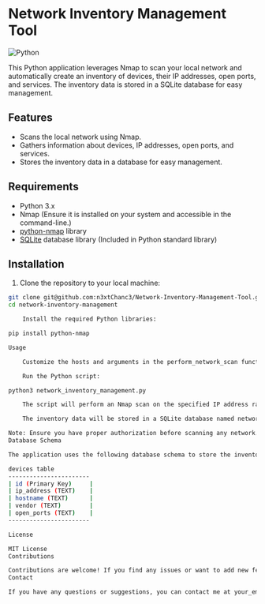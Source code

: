 # Network Inventory Management Tool

![Python](https://img.shields.io/badge/Python-3.x-blue)

This Python application leverages Nmap to scan your local network and automatically create an inventory of devices, their IP addresses, open ports, and services. The inventory data is stored in a SQLite database for easy management.

## Features

- Scans the local network using Nmap.
- Gathers information about devices, IP addresses, open ports, and services.
- Stores the inventory data in a database for easy management.

## Requirements

- Python 3.x
- Nmap (Ensure it is installed on your system and accessible in the command-line.)
- [python-nmap](https://pypi.org/project/python-nmap/) library
- [SQLite](https://www.sqlite.org/) database library (Included in Python standard library)

## Installation

1. Clone the repository to your local machine:

```bash
git clone git@github.com:n3xtChanc3/Network-Inventory-Management-Tool.git
cd network-inventory-management

    Install the required Python libraries:

pip install python-nmap

Usage

    Customize the hosts and arguments in the perform_network_scan function in network_inventory_management.py to specify the IP address range and Nmap scan options you want to use.

    Run the Python script:

python3 network_inventory_management.py

    The script will perform an Nmap scan on the specified IP address range and gather information about devices, IP addresses, open ports, and services.

    The inventory data will be stored in a SQLite database named network_inventory.db.

Note: Ensure you have proper authorization before scanning any network. Unauthorized scanning may be illegal and unethical.
Database Schema

The application uses the following database schema to store the inventory data:

devices table
-----------------------
| id (Primary Key)     |
| ip_address (TEXT)    |
| hostname (TEXT)      |
| vendor (TEXT)        |
| open_ports (TEXT)    |
-----------------------

License

MIT License
Contributions

Contributions are welcome! If you find any issues or want to add new features, feel free to submit a pull request.
Contact

If you have any questions or suggestions, you can contact me at your_email@example.com.
